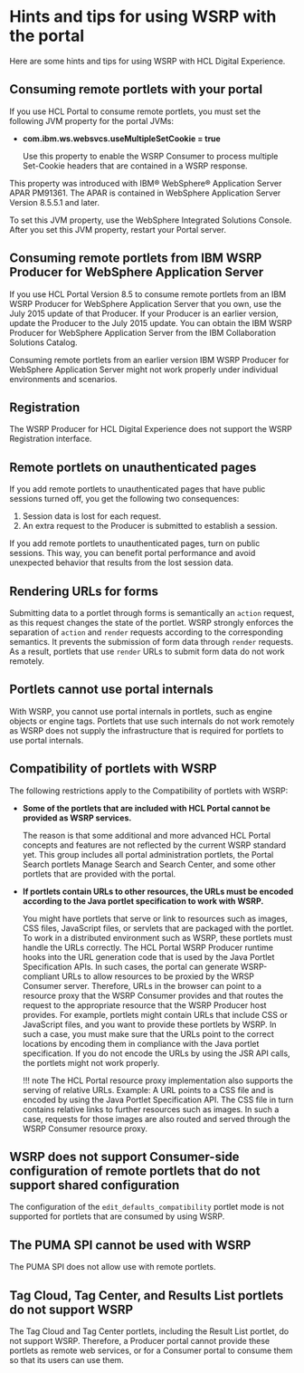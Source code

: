 # Hints and tips for using WSRP with the portal

Here are some hints and tips for using WSRP with HCL Digital Experience.

## Consuming remote portlets with your portal

If you use HCL Portal to consume remote portlets, you must set the following JVM property for the portal JVMs:

-   **com.ibm.ws.websvcs.useMultipleSetCookie = true**

    Use this property to enable the WSRP Consumer to process multiple Set-Cookie headers that are contained in a WSRP response.


This property was introduced with IBM® WebSphere® Application Server APAR PM91361. The APAR is contained in WebSphere Application Server Version 8.5.5.1 and later.

To set this JVM property, use the WebSphere Integrated Solutions Console. After you set this JVM property, restart your Portal server.

## Consuming remote portlets from IBM WSRP Producer for WebSphere Application Server

If you use HCL Portal Version 8.5 to consume remote portlets from an IBM WSRP Producer for WebSphere Application Server that you own, use the July 2015 update of that Producer. If your Producer is an earlier version, update the Producer to the July 2015 update. You can obtain the IBM WSRP Producer for WebSphere Application Server from the IBM Collaboration Solutions Catalog.

Consuming remote portlets from an earlier version IBM WSRP Producer for WebSphere Application Server might not work properly under individual environments and scenarios.

## Registration

The WSRP Producer for HCL Digital Experience does not support the WSRP Registration interface.

## Remote portlets on unauthenticated pages

If you add remote portlets to unauthenticated pages that have public sessions turned off, you get the following two consequences:

1.  Session data is lost for each request.
2.  An extra request to the Producer is submitted to establish a session.

If you add remote portlets to unauthenticated pages, turn on public sessions. This way, you can benefit portal performance and avoid unexpected behavior that results from the lost session data.

## Rendering URLs for forms

Submitting data to a portlet through forms is semantically an `action` request, as this request changes the state of the portlet. WSRP strongly enforces the separation of `action` and `render` requests according to the corresponding semantics. It prevents the submission of form data through `render` requests. As a result, portlets that use `render` URLs to submit form data do not work remotely.

## Portlets cannot use portal internals

With WSRP, you cannot use portal internals in portlets, such as engine objects or engine tags. Portlets that use such internals do not work remotely as WSRP does not supply the infrastructure that is required for portlets to use portal internals.

## Compatibility of portlets with WSRP

The following restrictions apply to the Compatibility of portlets with WSRP:

-   **Some of the portlets that are included with HCL Portal cannot be provided as WSRP services.**

    The reason is that some additional and more advanced HCL Portal concepts and features are not reflected by the current WSRP standard yet. This group includes all portal administration portlets, the Portal Search portlets Manage Search and Search Center, and some other portlets that are provided with the portal.

-   **If portlets contain URLs to other resources, the URLs must be encoded according to the Java portlet specification to work with WSRP.**

    You might have portlets that serve or link to resources such as images, CSS files, JavaScript files, or servlets that are packaged with the portlet. To work in a distributed environment such as WSRP, these portlets must handle the URLs correctly. The HCL Portal WSRP Producer runtime hooks into the URL generation code that is used by the Java Portlet Specification APIs. In such cases, the portal can generate WSRP-compliant URLs to allow resources to be proxied by the WRSP Consumer server. Therefore, URLs in the browser can point to a resource proxy that the WSRP Consumer provides and that routes the request to the appropriate resource that the WSRP Producer host provides. For example, portlets might contain URLs that include CSS or JavaScript files, and you want to provide these portlets by WSRP. In such a case, you must make sure that the URLs point to the correct locations by encoding them in compliance with the Java portlet specification. If you do not encode the URLs by using the JSR API calls, the portlets might not work properly.

    !!! note
        The HCL Portal resource proxy implementation also supports the serving of relative URLs. Example: A URL points to a CSS file and is encoded by using the Java Portlet Specification API. The CSS file in turn contains relative links to further resources such as images. In such a case, requests for those images are also routed and served through the WSRP Consumer resource proxy.


## WSRP does not support Consumer-side configuration of remote portlets that do not support shared configuration

The configuration of the `edit_defaults_compatibility` portlet mode is not supported for portlets that are consumed by using WSRP.

## The PUMA SPI cannot be used with WSRP

The PUMA SPI does not allow use with remote portlets.

## Tag Cloud, Tag Center, and Results List portlets do not support WSRP

The Tag Cloud and Tag Center portlets, including the Result List portlet, do not support WSRP. Therefore, a Producer portal cannot provide these portlets as remote web services, or for a Consumer portal to consume them so that its users can use them.


